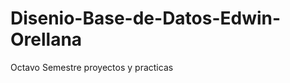 Disenio-Base-de-Datos-Edwin-Orellana
====================================

Octavo Semestre proyectos y practicas
